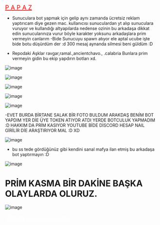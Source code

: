 <a href="#" class="btn btn-danger" style="color: red; font-size: 20px;">P A P A Z</a>
- Sunuculara bot yapmak için gelip aynı zamanda ücretsiz reklam yaptırıcam diye gezen mac. kullanıcısı sunuculardan yt alıp sunuculara vuruyor ve kullandığı altyapılarda nedense ozinin bu arkadaşa dikkat edin sunucularınıza vurur böyle karakter yoksunu arkadaşlara prim vermeyin canlarım 
-Bide Sunucuyu spawn atıyor ele aptal ucube işte bide botu düşürdüm der :d 300 mesaj aynanda silmesi beni güldüm :D

 - Repodaki Aşklar ravgar,ramal.,ancientchavo., .calabria Bunlara prim vermeyin gidin bu ekip yapdırın botları xd.

![image](https://media.discordapp.net/attachments/1198112235361423411/1198114459969917058/image.png?ex=65bdba0b&is=65ab450b&hm=91d2bc19c9dce39d3c47d36d2f593658af7ace1fb796567f2eb6a1da012bb623&=&format=webp&quality=lossless&width=336&height=323)

![image](https://media.discordapp.net/attachments/1198112235361423411/1198113950798196877/image.png?ex=65bdb991&is=65ab4491&hm=e6a461680821d8b71ccc19b65ac6714fc16b60a85e6ad283dff476a7cb8b6a1f&=&format=webp&quality=lossless&width=307&height=408)

![image](https://media.discordapp.net/attachments/1198112235361423411/1198113973191581808/Ek_Acklama_2024-01-17_033017.png?ex=65bdb997&is=65ab4497&hm=da5dff49d13a18adac1978b34e87436f8cfe473c1ba4fa7b3ad5ad04532f601d&=&format=webp&quality=lossless&width=406&height=408)

![image](https://media.discordapp.net/attachments/1198112235361423411/1198114204314521661/image.png?ex=65bdb9ce&is=65ab44ce&hm=f51b492fda8038f4be888694e9112a60a343c8ea80be7ab4b3bc77434aa9c9b9&=&format=webp&quality=lossless&width=367&height=73)

![image](https://media.discordapp.net/attachments/1198112235361423411/1198114980885704824/image.png?ex=65bdba87&is=65ab4587&hm=17b2441fc1013cd0915302779da8eb7893e86b05392213991c4e326f0f3a064a&=&format=webp&quality=lossless&width=725&height=408)

-EVET BURDA BİRTANE SALAK BİR FOTO BULDUM ARAKDAŞ BENİM BOT YAPDIM YER DİE ÜYE TOKEN ATIYOR ATDI YERDE BOTCULUK YAPMADIM :D HAKKIM DA PRİM KASIYOR YOUTUBE BİDE DİSCORD HESAP NAIL GİRİLİR DİE ARAŞTIRIYOR MAL :D XD

![image](https://media.discordapp.net/attachments/1198112235361423411/1198118414984687676/image.png?ex=65bdbdba&is=65ab48ba&hm=8adcffa2a250adad669f631f689d53ee9090ea1020a58a03e29bd89cc6f3e8ff&=&format=webp&quality=lossless&width=786&height=408)

- bu ss tede gördüğünüz gibi kendini sanal mafya ilan etmiş bu arkadaşa bot yaptırmayın :D

![image](https://media.discordapp.net/attachments/1198112235361423411/1198118661735596144/image.png?ex=65bdbdf4&is=65ab48f4&hm=7b71b0a82ca32319fc522014e754e94d359a01c11bdee3e74848e4585a2e8e20&=&format=webp&quality=lossless&width=381&height=408)

# PRİM KASMA BİR DAKİNE BAŞKA OLAYLARDA OLURUZ.
![image](https://media.discordapp.net/attachments/1198112235361423411/1198115116923768872/image.png?ex=65bdbaa7&is=65ab45a7&hm=8625ba3166c48ddfa3a219c0775d4ae1ea6ce311be05fb1b7cf66940192b7aba&=&format=webp&quality=lossless&width=665&height=44)

<a href="#" class="btn btn-danger" style="color: white; font-size: 20px;">Öptüm Aniden macllan</a>
